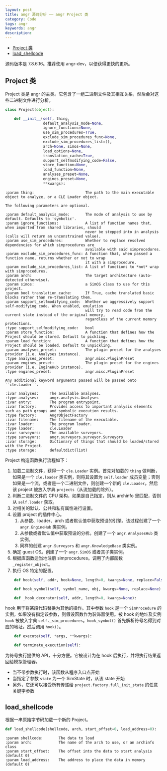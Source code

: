 ```yaml
---
layout: post
title: angr 源码分析 —— angr Project 类
category: Code
tags: angr
keywords: angr
description:
---
```



- [Project 类](#project-类)
- [load_shellcode](#load_shellcode)

源码版本是 7.8.6.16。推荐使用 angr-dev，以便获得更快的更新。

## Project 类
Project 类是 angr 的主类。它包含了一组二进制文件及其相互关系，然后会对这些二进制文件进行分析。
```python
class Project(object):

    def __init__(self, thing,
                 default_analysis_mode=None,
                 ignore_functions=None,
                 use_sim_procedures=True,
                 exclude_sim_procedures_func=None,
                 exclude_sim_procedures_list=(),
                 arch=None, simos=None,
                 load_options=None,
                 translation_cache=True,
                 support_selfmodifying_code=False,
                 store_function=None,
                 load_function=None,
                 analyses_preset=None,
                 engines_preset=None,
                 **kwargs):
```
```
:param thing:                       The path to the main executable object to analyze, or a CLE Loader object.

The following parameters are optional.

:param default_analysis_mode:       The mode of analysis to use by default. Defaults to 'symbolic'.
:param ignore_functions:            A list of function names that, when imported from shared libraries, should
                                    never be stepped into in analysis (calls will return an unconstrained value).
:param use_sim_procedures:          Whether to replace resolved dependencies for which simprocedures are
                                    available with said simprocedures.
:param exclude_sim_procedures_func: A function that, when passed a function name, returns whether or not to wrap
                                    it with a simprocedure.
:param exclude_sim_procedures_list: A list of functions to *not* wrap with simprocedures.
:param arch:                        The target architecture (auto-detected otherwise).
:param simos:                       a SimOS class to use for this project.
:param bool translation_cache:      If True, cache translated basic blocks rather than re-translating them.
:param support_selfmodifying_code:  Whether we aggressively support self-modifying code. When enabled, emulation
                                    will try to read code from the current state instead of the original memory,
                                    regardless of the current memory protections.
:type support_selfmodifying_code:   bool
:param store_function:              A function that defines how the Project should be stored. Default to pickling.
:param load_function:               A function that defines how the Project should be loaded. Default to unpickling.
:param analyses_preset:             The plugin preset for the analyses provider (i.e. Analyses instance).
:type analyses_preset:              angr.misc.PluginPreset
:param engines_preset:              The plugin preset for the engines provider (i.e. EngineHub instance).
:type engines_preset:               angr.misc.PluginPreset

Any additional keyword arguments passed will be passed onto ``cle.Loader``.

:ivar analyses:     The available analyses.
:type analyses:     angr.analysis.Analyses
:ivar entry:        The program entrypoint.
:ivar factory:      Provides access to important analysis elements such as path groups and symbolic execution results.
:type factory:      AngrObjectFactory
:ivar filename:     The filename of the executable.
:ivar loader:       The program loader.
:type loader:       cle.Loader
:ivar surveyors:    The available surveyors.
:type surveyors:    angr.surveyors.surveyor.Surveyors
:ivar storage:      Dictionary of things that should be loaded/stored with the Project.
:type storage:      defaultdict(list)
```
Project 构造函数执行流程如下：
1. 加载二进制文件，获得一个 `cle.Loader` 实例。首先对加载的 `thing` 做判断，如果是一个 `cle.loader` 类实例，则将其设置为 `self.loader` 成员变量；否则如果是一个流，或者是一个二进制文件，则创建一个新的 `cle.Loader`。然后该 project 被放入字典 `projects`（从流加载的除外）。
2. 判断二进制文件的 CPU 架构，如果是自己指定，则从 archinfo 里匹配，否则从 `self.loader` 获取。
3. 对相关的默认、公共和私有属性进行设置。
4. 设置 project 的插件中心。
    1. 从参数、loader、arch 或者默认值中获取预设的引擎。该过程创建了一个 `angr.EngineHub` 类实例。
    2. 从参数或者默认值中获取预设的分析。创建了一个 `angr.AnalysesHub` 类实例。
    3. 同样的创建 `angr.Surveyors` 和 `angr.KnowledgeBase` 类实例。
5. 确定 guest OS。创建了一个 `angr.SimOS` 或者其子类实例。
6. 根据库函数适当地注册 simprocedures。调用了内部函数 `_register_object`。
7. 执行 OS 特定的配置。

```python
    def hook(self, addr, hook=None, length=0, kwargs=None, replace=False):

    def hook_symbol(self, symbol_name, obj, kwargs=None, replace=None):

    def _hook_decorator(self, addr, length=0, kwargs=None):
```
hook 用于将某段代码替换为其他的操作。其中参数 `hook` 是一个 `SimProcedure` 的实例，如果没有指定该参数，则假设函数作为装饰器使用。被 hook 的地址及实例 `hook` 被放入字典 `self._sim_procedures`。`hook_symbol()` 首先解析符号名得到对应的地址，然后调用 `hook()`。

```python
    def execute(self, *args, **kwargs):

    def terminate_execution(self):
```
为符号执行提供的 API，十分方便。它被设计为在 hook 后执行，并将执行结果返回给模拟管理器。
- 当不带参数执行时，该函数从程序入口点开始
- 当指定了参数 `state` 为一个 SimState 时，从该 state 开始
- 另外，它还可以接受所有传递给 `project.factory.full_init_state` 的任意关键字参数


## load_shellcode
根据一串原始字节码加载一个新的 Project。
```python
def load_shellcode(shellcode, arch, start_offset=0, load_address=0):
```
```
:param shellcode:       The data to load
:param arch:            The name of the arch to use, or an archinfo class
:param start_offset:    The offset into the data to start analysis (default 0)
:param load_address:    The address to place the data in memory (default 0)
```
